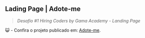 ## Lading Page | Adote-me

> *Desafio #1 Hiring Coders by Gama Academy - Landing Page*

😺 - Confira o projeto publicado em: [Adote-me](https://adote-me-evento.netlify.app).


